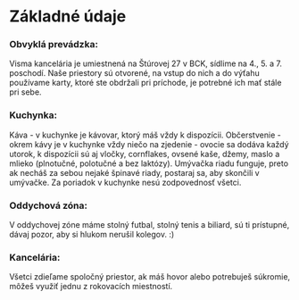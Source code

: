 # Základné údaje

### Obvyklá prevádzka:
Visma kancelária je umiestnená na Štúrovej 27 v BCK, sídlime na 4., 5. a 7. poschodí. Naše priestory sú otvorené, na vstup do nich a do výťahu používame karty, ktoré ste obdržali pri príchode, je potrebné ich mať stále pri sebe.

### Kuchynka:
Káva - v kuchynke je kávovar, ktorý máš vždy k dispozícii. Občerstvenie - okrem kávy je v kuchynke vždy niečo na zjedenie - ovocie sa dodáva každý utorok, k dispozícii sú aj vločky, cornflakes, ovsené kaše, džemy, maslo a mlieko (plnotučné, polotučné a bez laktózy). Umývačka riadu funguje, preto ak necháš za sebou nejaké špinavé riady, postaraj sa, aby skončili v umývačke. Za poriadok v kuchynke nesú zodpovednosť všetci.

### Oddychová zóna:
V oddychovej zóne máme stolný futbal, stolný tenis a biliard, sú ti prístupné, dávaj pozor, aby si hlukom nerušil kolegov. :)

### Kancelária:
Všetci zdieľame spoločný priestor, ak máš hovor alebo potrebuješ súkromie, môžeš využiť jednu z rokovacích miestností.